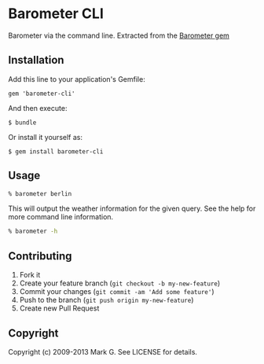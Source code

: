 # Barometer CLI

Barometer via the command line. Extracted from the
[Barometer gem](https://github.com/attack/barometer)

## Installation

Add this line to your application's Gemfile:

    gem 'barometer-cli'

And then execute:

    $ bundle

Or install it yourself as:

    $ gem install barometer-cli

## Usage

```sh
% barometer berlin
```

This will output the weather information for the given query.
See the help for more command line information.

```sh
% barometer -h
```

## Contributing

1. Fork it
2. Create your feature branch (`git checkout -b my-new-feature`)
3. Commit your changes (`git commit -am 'Add some feature'`)
4. Push to the branch (`git push origin my-new-feature`)
5. Create new Pull Request

## Copyright

Copyright (c) 2009-2013 Mark G. See LICENSE for details.
